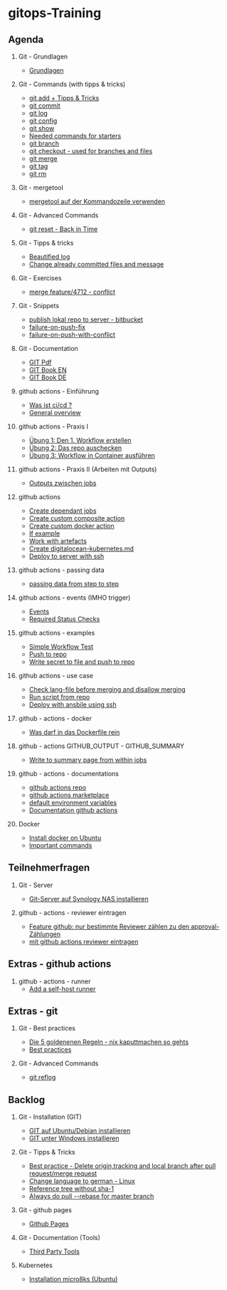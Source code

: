 # gitops-Training  

## Agenda 

  1. Git - Grundlagen
     * [Grundlagen](https://schulung.t3isp.de/documents/pdfs/git/git-training.pdf)
 
  1. Git - Commands (with tipps & tricks) 
     * [git add + Tipps & Tricks](add.md)
     * [git commit](commit.md)
     * [git log](log.md)
     * [git config](config.md) 
     * [git show](show.md)
     * [Needed commands for starters](started-commands.md)
     * [git branch](branch.md)
     * [git checkout - used for branches and files](checkout.md)
     * [git merge](merge.md)
     * [git tag](tag.md)
     * [git rm](rm.md)

  1. Git - mergetool
     * [mergetool auf der Kommandozeile verwenden](mergetools.md)
      
  1. Git - Advanced Commands 
     * [git reset - Back in Time](reset.md)   

  1. Git - Tipps & tricks 
     * [Beautified log](beautify-log.md)
     * [Change already committed files and message](commit-amend.md) 
   
  1. Git - Exercises 
     * [merge feature/4712 - conflict](merge-conflict.md)

  1. Git - Snippets 
     * [publish lokal repo to server - bitbucket](local-public.md)
     * [failure-on-push-fix](failure-push.md)
     * [failure-on-push-with-conflict](failure-push-conflict.md)
        
  1. Git - Documentation 
     * [GIT Pdf](http://schulung.t3isp.de/documents/pdfs/git/git-training.pdf) 
     * [GIT Book EN](https://git-scm.com/book/en/v2)
     * [GIT Book DE](https://git-scm.com/book/de/v2)

  1. github actions - Einführung
     * [Was ist ci/cd ?](/ci-cd/overview.md)
     * [General overview](/github-actions/general.md)

  1. github actions - Praxis I
     * [Übung 1: Den 1. Workflow erstellen](/github-actions/simple-workflow.md)
     * [Übung 2: Das repo auschecken](/github-actions/examples/02-checkout-repo.md)
     * [Übung 3: Workflow in Container ausführen](/github-actions/examples/08-run-job-in-container.md)

  1. github actions - Praxis II (Arbeiten mit Outputs)
     * [Outputs zwischen jobs](github-actions/examples/06-tag-auto-erstellung-und-setzen.md)

  1. github actions      
     * [Create dependant jobs](/github-actions/dependant-jobs.md)
     * [Create custom composite action](/github-actions/create-custom-action-composite.md)
     * [Create custom docker action](/github-actions/create-custom-action-docker.md)
     * [If example](/github-actions/if-example.md)
     * [Work with artefacts](/github-actions/work-with-artefacts.md)
     * [Create digitalocean-kubernetes.md](/github-actions/digitalocean-kubernetes.md) 
     * [Deploy to server with ssh](/github-actions/use-cases/deploy_ssh.md)

  1. github actions - passing data 
     * [passing data from step to step](github-actions/steps-data.md)

  1. github actions - events (IMHO trigger)
     * [Events](/github-actions/events.md)
     * [Required Status Checks](/github-actions/required-status-checks.md)
     
  1. github actions - examples 
     * [Simple Workflow Test](/github-actions/examples/01-workflow-test.md)
     * [Push to repo](/github-actions/examples/03-push-to-repo.md)
     * [Write secret to file and push to repo](github-actions/examples/04-secret-and-push-to-repo.md)
    
  1. github actions - use case
     * [Check lang-file before merging and disallow merging](github-actions/use-cases/check-langfile.md)
     * [Run script from repo](github-actions/use-cases/run-script-from-repo.sh)
     * [Deploy with ansbile using ssh](github-actions/use-cases/deploy-ansible.md)

  1. github - actions - docker
     * [Was darf in das Dockerfile rein](https://docs.github.com/de/actions/creating-actions/dockerfile-support-for-github-actions)
      
  1. github - actions GITHUB_OUTPUT - GITHUB_SUMMARY
     * [Write to summary page from within jobs](github-actions/write_to_summary.md) 

  1. github - actions - documentations
     * [github actions repo](https://github.com/actions/checkout)
     * [github actions marketplace](https://github.com/marketplace?category=&query=&type=actions&verification=)
     * [default environment variables](https://docs.github.com/en/actions/learn-github-actions/variables#default-environment-variables)
     * [Documentation github actions](https://docs.github.com/en/actions)

  1. Docker 
     * [Install docker on Ubuntu](/docker/install-ubuntu.md)
     * [Important commands](/docker/wichtigste-befehle.md)  
       
## Teilnehmerfragen 

  1. Git - Server
     * [Git-Server auf Synology NAS installieren](/git-server/git-server-auf-synology.md)
  
  1. github - actions - reviewer eintragen
     * [Feature github: nur bestimmte Reviewer zählen zu den approval-Zählungen](github-actions/approval-by-codeowners.md)
     * [mit github actions reviewer eintragen](github-actions/auto-eintrag-reviewer-ueber-github-actions.md)

## Extras - github actions 

  1. github - actions - runner 
     * [Add a self-host runner](/github-actions/add-runner.md)

## Extras - git 

  1. Git - Best practices 
     * [Die 5 goldenenen Regeln - nix kaputtmachen so gehts](5-goldene-regeln.md) 
     * [Best practices](bp.md)

  1. Git - Advanced Commands
      * [git reflog](reflog.md)
    
## Backlog  
     
  1. Git - Installation (GIT) 
     * [GIT auf Ubuntu/Debian installieren](installation-ubuntu-debian.md)
     * [GIT unter Windows installieren](https://git-scm.com/download/win)
  
  1. Git - Tipps & Tricks
     * [Best practice - Delete origin,tracking and local branch after pull request/merge request](best-practice-delete-branch.md)
     * [Change language to german - Linux](linux-english.md)
     * [Reference tree without sha-1](tree-no-sha.md)
     * [Always do pull --rebase for master branch](master-pull-rebase.md)

  1. Git - github pages
     * [Github Pages](/github/pages.md)
    
  1. Git - Documentation (Tools)
     * [Third Party Tools](tooling.md)   

  1. Kubernetes 
     * [Installation micro8ks (Ubuntu)](/kubernetes/installation-micro8ks-ubuntu.md)
    
